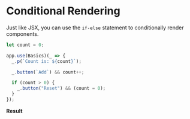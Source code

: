 <script setup>
import ConditionalRenderingVue from "../../components/conditional-rendering.r.vue";
</script>

# Conditional Rendering

Just like JSX, you can use the `if-else` statement to conditionally render components.

```ts
let count = 0;

app.use(Basics)(_ => {
  _.p(`Count is: ${count}`);

  _.button(`Add`) && count++;

  if (count > 0) {
    _.button("Reset") && (count = 0);
  }
});
```

**Result**

<ConditionalRenderingVue />
